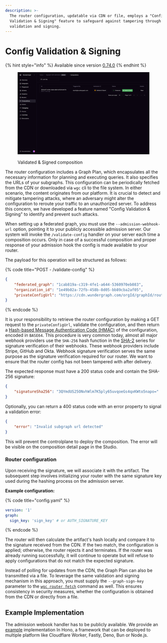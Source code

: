 ```yaml
---
description: >-
  The router configuration, updatable via CDN or file, employs a "Config
  Validation & Signing" feature to safeguard against tampering through external
  validation and signing.
---
```


# Config Validation & Signing

{% hint style="info" %}
Available since version [0.74.0](https://github.com/wundergraph/cosmo/releases/tag/router%400.74.0)
{% endhint %}

<figure><img src="../../.gitbook/assets/cosmo.wundergraph.com_wundergraph_default_graph_mygraph-with-admission_compositions (2).png" alt=""><figcaption><p>Validated &#x26; Signed composition</p></figcaption></figure>

The router configuration includes a Graph Plan, which encapsulates all the necessary information for planning and executing queries. It also specifies the URLs of your subgraphs. This configuration can be periodically fetched from the CDN or downloaded via `wgc` cli to the file system. In either scenario, the content originates from our platform. It is crucial to detect and mitigate tampering attacks, where an adversary might alter the configuration to reroute your traffic to an unauthorized server. To address this concern, we have developed a feature named "Config Validation & Signing" to identify and prevent such attacks.

When setting up a federated graph, you must use the `--admission-webhook-url` option, pointing it to your publicly accessible admission server. Our system will invoke the `/validate-config` handler on your server each time a composition occurs. Only in case of a successful composition and proper response of your admission hook the config is made available to your router.

The payload for this operation will be structured as follows:

{% code title="POST - /validate-config" %}
```json
{
    "federated_graph": "1cab819a-c319-4fe1-a644-5360970eb083",
    "organization_id": "1e49b02a-72fb-458b-8d05-bb89cba2af05",
    "privateConfigUrl": "https://cdn.wundergraph.com/orgId/graphId/routerconfigs/draft.json?token=..."
}
```
{% endcode %}

It is your responsibility to retrieve the router configuration by making a GET request to the `privateConfigUrl`, validate the configuration, and then return a [Hash-based Message Authentication Code (HMAC)](https://en.wikipedia.org/wiki/HMAC) of the configuration, encoded in `BASE64`. This procedure is very common today, almost all major webhook providers use the `SHA-256` hash function in the [SHA-2](https://en.wikipedia.org/wiki/SHA-2) series for signature verification of their webhooks. These webhook providers include Stripe, GitHub and Okta. Webhook signature verification serves the same purpose as the signature verification required for our router. We want to ensure that the router config has not been tampered with after delivery.

The expected response must have a 200 status code and contain the SHA-256 signature:

```json
{
    "signatureSha256": "3QYmdUS25ONvhWlm7K5ply65uvqoeGs4qxKWto5napo="
}
```

Optionally, you can return a 400 status code with an error property to signal a validation error:

```json
{
    "error": "Invalid subgraph url detected"
}
```

This will prevent the controlplane to deploy the composition. The error will be visible on the composition detail page in the Studio.

### Router configuration

Upon receiving the signature, we will associate it with the artifact. The subsequent step involves initializing your router with the same signature key used during the hashing process on the admission server.

**Example configuration:**

{% code title="config.yaml" %}
```yaml
version: '1'
graph: 
  sign_key: 'sign_key' # or AUTH_SIGNATURE_KEY 
```
{% endcode %}

The router will then calculate the artifact's hash locally and compare it to the signature received from the CDN. If the two match, the configuration is applied; otherwise, the router rejects it and terminates. If the router was already running successfully, it will continue to operate but will refuse to apply configurations that do not match the expected signature.

Instead of polling for updates from the CDN, the Graph Plan can also be transmitted via a file. To leverage the same validation and signing mechanism in this approach, you must supply the `--graph-sign-key` parameter to the [`wgc router fetch`](../../cli/router/fetch.md) command as well. This ensures consistency in security measures, whether the configuration is obtained from the CDN or directly from a file.

## Example Implementation

The admission webook handler has to be publicly available. We provide an [example](https://github.com/wundergraph/cosmo/tree/main/admission-server) implementation In Hono, a framework that can be deployed to multiple platform like Cloudflare Worker, Fastly, Deno, Bun or Node.js.

